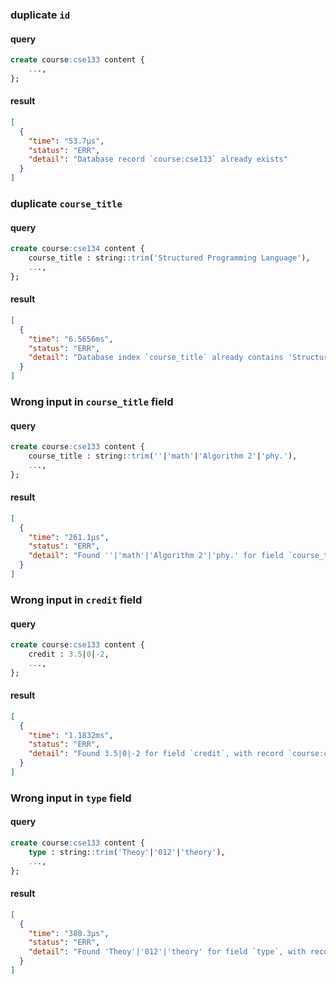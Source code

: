 ### duplicate `id`
#### query
```sql
create course:cse133 content {
    ...,
};
```
#### result
```json
[
  {
    "time": "53.7µs",
    "status": "ERR",
    "detail": "Database record `course:cse133` already exists"
  }
]
```

### duplicate `course_title`
#### query
```sql
create course:cse134 content {
    course_title : string::trim('Structured Programming Language'),
    ...,
};
```
#### result
```json
[
  {
    "time": "6.5656ms",
    "status": "ERR",
    "detail": "Database index `course_title` already contains 'Structured Programming Language', with record `course:cse134`"
  }
]
```

### Wrong input in `course_title` field
#### query
```sql
create course:cse133 content {
    course_title : string::trim(''|'math'|'Algorithm 2'|'phy.'),
    ...,
};
```
#### result
```json
[
  {
    "time": "261.1µs",
    "status": "ERR",
    "detail": "Found ''|'math'|'Algorithm 2'|'phy.' for field `course_title`, with record `course:cse133`, but field must conform to: $value != NONE AND $value = /^[A-Za-z ]+$/ AND string::len($value) > 5"
  }
]
```

### Wrong input in `credit` field
#### query
```sql
create course:cse133 content {
    credit : 3.5|0|-2,
    ...,
};
```
#### result
```json
[
  {
    "time": "1.1832ms",
    "status": "ERR",
    "detail": "Found 3.5|0|-2 for field `credit`, with record `course:cse133`, but field must conform to: $value != NONE AND $value > 0 AND $value <= 3"
  }
]
```

### Wrong input in `type` field
#### query
```sql
create course:cse133 content {
    type : string::trim('Theoy'|'012'|'theory'),
    ...,
};
```
#### result
```json
[
  {
    "time": "380.3µs",
    "status": "ERR",
    "detail": "Found 'Theoy'|'012'|'theory' for field `type`, with record `course:cse133`, but field must conform to: $value INSIDE ['Lab', 'Theory', 'Thesis']"
  }
]
```